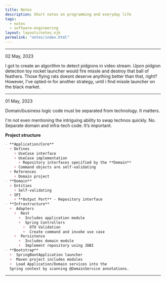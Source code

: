 ```yaml
---
title: Notes
description: Short notes on programming and everyday life
tags:
  - notes
  - software-engineering
layout: layouts/notes.njk
permalink: "notes/index.html"
---
```

<p></p>

<hr/>
<div class="dt-published small-text" datetime="02 May, 2023">02 May, 2023</div>
<p>
I got to create an algorithm to detect pidgions in video stream. Upon pidgion detection toy rocket launcher would fire missle and destroy that ball of feathers. Those flying rats doesnt deserve anything better than that, right? However, I've opted-in for another strategy, until i find missle launcher on the black market.
</p>


<hr/>
<div class="dt-published small-text" datetime="01 May, 2023">01 May, 2023</div>
<p>
Domain/business logic code must be separated from technology. It matters. 

I'm not even mentioning the intriguing ability to swap technos quickly. No. Separate domain and infra-tech code. It’s important. 

<strong>Project structure</strong>

```markdown
- **Application/Core**
  + Defines
    + UseCase interface 
    + UseCase implementation 
      + Repository interfaces specified by the **Domain**
    + Command objects are self-validating 
  + References
    + Domain project
- **Domain**
  + Entities
    + Self-validating
  + SPI
    + **Output Port** - Repository interface
- **Infrastructure**
  +  Adapters
    +  Rest
      +  Includes application module
      +  Spring Controllers
        +  DTO Validation
        +  Create command and invoke use case
    +  Persistence
      +  Includes domain module
      +  Implement repository using JDBI
- **Bootstrap**
  +  SpringBootApplication launcher
  +  Maven project includes modules
  +  Load Application/Domain services into the 
  Spring context by scanning @DomainService annotations.
```

</p>
<hr/>
